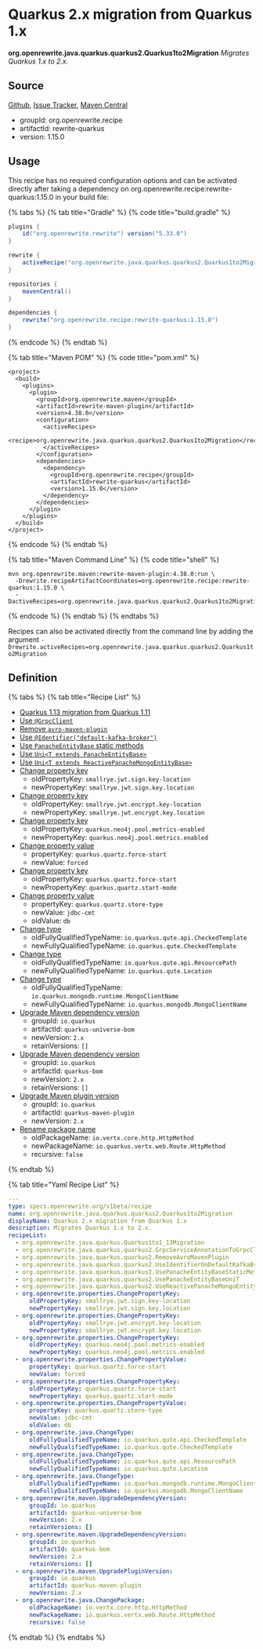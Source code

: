 # Quarkus 2.x migration from Quarkus 1.x

**org.openrewrite.java.quarkus.quarkus2.Quarkus1to2Migration**
_Migrates Quarkus 1.x to 2.x._

## Source

[Github](https://github.com/openrewrite/rewrite-quarkus), [Issue Tracker](https://github.com/openrewrite/rewrite-quarkus/issues), [Maven Central](https://search.maven.org/artifact/org.openrewrite.recipe/rewrite-quarkus/1.15.0/jar)

* groupId: org.openrewrite.recipe
* artifactId: rewrite-quarkus
* version: 1.15.0


## Usage

This recipe has no required configuration options and can be activated directly after taking a dependency on org.openrewrite.recipe:rewrite-quarkus:1.15.0 in your build file:

{% tabs %}
{% tab title="Gradle" %}
{% code title="build.gradle" %}
```groovy
plugins {
    id("org.openrewrite.rewrite") version("5.33.0")
}

rewrite {
    activeRecipe("org.openrewrite.java.quarkus.quarkus2.Quarkus1to2Migration")
}

repositories {
    mavenCentral()
}

dependencies {
    rewrite("org.openrewrite.recipe:rewrite-quarkus:1.15.0")
}
```
{% endcode %}
{% endtab %}

{% tab title="Maven POM" %}
{% code title="pom.xml" %}
```markup
<project>
  <build>
    <plugins>
      <plugin>
        <groupId>org.openrewrite.maven</groupId>
        <artifactId>rewrite-maven-plugin</artifactId>
        <version>4.38.0</version>
        <configuration>
          <activeRecipes>
            <recipe>org.openrewrite.java.quarkus.quarkus2.Quarkus1to2Migration</recipe>
          </activeRecipes>
        </configuration>
        <dependencies>
          <dependency>
            <groupId>org.openrewrite.recipe</groupId>
            <artifactId>rewrite-quarkus</artifactId>
            <version>1.15.0</version>
          </dependency>
        </dependencies>
      </plugin>
    </plugins>
  </build>
</project>
```
{% endcode %}
{% endtab %}

{% tab title="Maven Command Line" %}
{% code title="shell" %}
```shell
mvn org.openrewrite.maven:rewrite-maven-plugin:4.38.0:run \
  -Drewrite.recipeArtifactCoordinates=org.openrewrite.recipe:rewrite-quarkus:1.15.0 \
  -DactiveRecipes=org.openrewrite.java.quarkus.quarkus2.Quarkus1to2Migration
```
{% endcode %}
{% endtab %}
{% endtabs %}

Recipes can also be activated directly from the command line by adding the argument `-Drewrite.activeRecipes=org.openrewrite.java.quarkus.quarkus2.Quarkus1to2Migration`

## Definition

{% tabs %}
{% tab title="Recipe List" %}
* [Quarkus 1.13 migration from Quarkus 1.11](../../../java/quarkus/quarkus1to1_13migration.md)
* [Use `@GrpcClient`](../../../java/quarkus/quarkus2/grpcserviceannotationtogrpcclient.md)
* [Remove `avro-maven-plugin`](../../../java/quarkus/quarkus2/removeavromavenplugin.md)
* [Use `@Identifier("default-kafka-broker")`](../../../java/quarkus/quarkus2/useidentifierondefaultkafkabroker.md)
* [Use `PanacheEntityBase` static methods](../../../java/quarkus/quarkus2/usepanacheentitybasestaticmethods.md)
* [Use `Uni<T extends PanacheEntityBase>`](../../../java/quarkus/quarkus2/usepanacheentitybaseunit.md)
* [Use `Uni<T extends ReactivePanacheMongoEntityBase>`](../../../java/quarkus/quarkus2/usereactivepanachemongoentitybaseunit.md)
* [Change property key](../../../properties/changepropertykey.md)
  * oldPropertyKey: `smallrye.jwt.sign.key-location`
  * newPropertyKey: `smallrye.jwt.sign.key.location`
* [Change property key](../../../properties/changepropertykey.md)
  * oldPropertyKey: `smallrye.jwt.encrypt.key-location`
  * newPropertyKey: `smallrye.jwt.encrypt.key.location`
* [Change property key](../../../properties/changepropertykey.md)
  * oldPropertyKey: `quarkus.neo4j.pool.metrics-enabled`
  * newPropertyKey: `quarkus.neo4j.pool.metrics.enabled`
* [Change property value](../../../properties/changepropertyvalue.md)
  * propertyKey: `quarkus.quartz.force-start`
  * newValue: `forced`
* [Change property key](../../../properties/changepropertykey.md)
  * oldPropertyKey: `quarkus.quartz.force-start`
  * newPropertyKey: `quarkus.quartz.start-mode`
* [Change property value](../../../properties/changepropertyvalue.md)
  * propertyKey: `quarkus.quartz.store-type`
  * newValue: `jdbc-cmt`
  * oldValue: `db`
* [Change type](../../../java/changetype.md)
  * oldFullyQualifiedTypeName: `io.quarkus.qute.api.CheckedTemplate`
  * newFullyQualifiedTypeName: `io.quarkus.qute.CheckedTemplate`
* [Change type](../../../java/changetype.md)
  * oldFullyQualifiedTypeName: `io.quarkus.qute.api.ResourcePath`
  * newFullyQualifiedTypeName: `io.quarkus.qute.Location`
* [Change type](../../../java/changetype.md)
  * oldFullyQualifiedTypeName: `io.quarkus.mongodb.runtime.MongoClientName`
  * newFullyQualifiedTypeName: `io.quarkus.mongodb.MongoClientName`
* [Upgrade Maven dependency version](../../../maven/upgradedependencyversion.md)
  * groupId: `io.quarkus`
  * artifactId: `quarkus-universe-bom`
  * newVersion: `2.x`
  * retainVersions: `[]`
* [Upgrade Maven dependency version](../../../maven/upgradedependencyversion.md)
  * groupId: `io.quarkus`
  * artifactId: `quarkus-bom`
  * newVersion: `2.x`
  * retainVersions: `[]`
* [Upgrade Maven plugin version](../../../maven/upgradepluginversion.md)
  * groupId: `io.quarkus`
  * artifactId: `quarkus-maven-plugin`
  * newVersion: `2.x`
* [Rename package name](../../../java/changepackage.md)
  * oldPackageName: `io.vertx.core.http.HttpMethod`
  * newPackageName: `io.quarkus.vertx.web.Route.HttpMethod`
  * recursive: `false`

{% endtab %}

{% tab title="Yaml Recipe List" %}
```yaml
---
type: specs.openrewrite.org/v1beta/recipe
name: org.openrewrite.java.quarkus.quarkus2.Quarkus1to2Migration
displayName: Quarkus 2.x migration from Quarkus 1.x
description: Migrates Quarkus 1.x to 2.x.
recipeList:
  - org.openrewrite.java.quarkus.Quarkus1to1_13Migration
  - org.openrewrite.java.quarkus.quarkus2.GrpcServiceAnnotationToGrpcClient
  - org.openrewrite.java.quarkus.quarkus2.RemoveAvroMavenPlugin
  - org.openrewrite.java.quarkus.quarkus2.UseIdentifierOnDefaultKafkaBroker
  - org.openrewrite.java.quarkus.quarkus2.UsePanacheEntityBaseStaticMethods
  - org.openrewrite.java.quarkus.quarkus2.UsePanacheEntityBaseUniT
  - org.openrewrite.java.quarkus.quarkus2.UseReactivePanacheMongoEntityBaseUniT
  - org.openrewrite.properties.ChangePropertyKey:
      oldPropertyKey: smallrye.jwt.sign.key-location
      newPropertyKey: smallrye.jwt.sign.key.location
  - org.openrewrite.properties.ChangePropertyKey:
      oldPropertyKey: smallrye.jwt.encrypt.key-location
      newPropertyKey: smallrye.jwt.encrypt.key.location
  - org.openrewrite.properties.ChangePropertyKey:
      oldPropertyKey: quarkus.neo4j.pool.metrics-enabled
      newPropertyKey: quarkus.neo4j.pool.metrics.enabled
  - org.openrewrite.properties.ChangePropertyValue:
      propertyKey: quarkus.quartz.force-start
      newValue: forced
  - org.openrewrite.properties.ChangePropertyKey:
      oldPropertyKey: quarkus.quartz.force-start
      newPropertyKey: quarkus.quartz.start-mode
  - org.openrewrite.properties.ChangePropertyValue:
      propertyKey: quarkus.quartz.store-type
      newValue: jdbc-cmt
      oldValue: db
  - org.openrewrite.java.ChangeType:
      oldFullyQualifiedTypeName: io.quarkus.qute.api.CheckedTemplate
      newFullyQualifiedTypeName: io.quarkus.qute.CheckedTemplate
  - org.openrewrite.java.ChangeType:
      oldFullyQualifiedTypeName: io.quarkus.qute.api.ResourcePath
      newFullyQualifiedTypeName: io.quarkus.qute.Location
  - org.openrewrite.java.ChangeType:
      oldFullyQualifiedTypeName: io.quarkus.mongodb.runtime.MongoClientName
      newFullyQualifiedTypeName: io.quarkus.mongodb.MongoClientName
  - org.openrewrite.maven.UpgradeDependencyVersion:
      groupId: io.quarkus
      artifactId: quarkus-universe-bom
      newVersion: 2.x
      retainVersions: []
  - org.openrewrite.maven.UpgradeDependencyVersion:
      groupId: io.quarkus
      artifactId: quarkus-bom
      newVersion: 2.x
      retainVersions: []
  - org.openrewrite.maven.UpgradePluginVersion:
      groupId: io.quarkus
      artifactId: quarkus-maven-plugin
      newVersion: 2.x
  - org.openrewrite.java.ChangePackage:
      oldPackageName: io.vertx.core.http.HttpMethod
      newPackageName: io.quarkus.vertx.web.Route.HttpMethod
      recursive: false

```
{% endtab %}
{% endtabs %}
